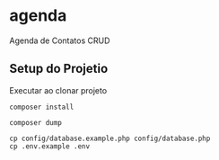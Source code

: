 
# agenda
Agenda de Contatos CRUD

## Setup do Projetio
Executar ao clonar projeto
```
composer install

composer dump

cp config/database.example.php config/database.php
cp .env.example .env
```

